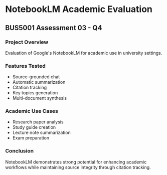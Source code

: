 # NotebookLM Academic Evaluation

## BUS5001 Assessment 03 - Q4

### Project Overview
Evaluation of Google's NotebookLM for academic use in university settings.

### Features Tested
- Source-grounded chat
- Automatic summarization
- Citation tracking  
- Key topics generation
- Multi-document synthesis

### Academic Use Cases
- Research paper analysis
- Study guide creation
- Lecture note summarization
- Exam preparation

### Conclusion
NotebookLM demonstrates strong potential for enhancing academic workflows while maintaining source integrity through citation tracking.
